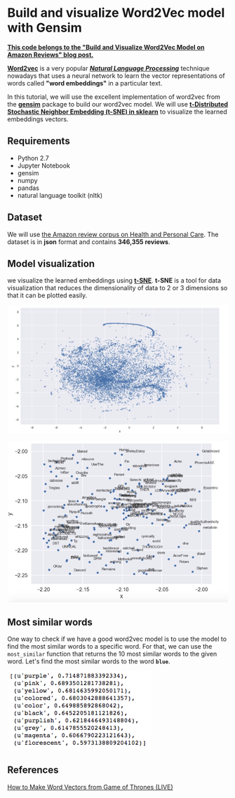 # Build and visualize Word2Vec model with Gensim

[**This code belongs to the "Build and Visualize Word2Vec Model on Amazon Reviews" blog post.**]()

**[Word2vec](https://en.wikipedia.org/wiki/Word2vec)** is a very popular ***[Natural Language Processing](https://en.wikipedia.org/wiki/Natural_language_processing)*** technique nowadays that uses a neural network to learn the vector representations of words called **"word embeddings"** in a particular text.

In this tutorial, we will use the excellent implementation of word2vec from the **[gensim](https://radimrehurek.com/gensim/index.html)** package to build our word2vec model. We will use [**t-Distributed Stochastic Neighbor Embedding (t-SNE) in sklearn**](http://scikit-learn.org/stable/modules/generated/sklearn.manifold.TSNE.html) to visualize the learned embeddings vectors.

## Requirements

* Python 2.7
* Jupyter Notebook
* gensim
* numpy
* pandas
* natural language toolkit (nltk)

## Dataset
We will use [the Amazon review corpus on Health and Personal Care](http://jmcauley.ucsd.edu/data/amazon/). The dataset is in **json** format and contains **346,355 reviews**.

## Model visualization

we visualize the learned embeddings using [**t-SNE**](http://scikit-learn.org/stable/modules/generated/sklearn.manifold.TSNE.html). **t-SNE** is a tool for data visualization that reduces the dimensionality of data to 2 or 3 dimensions so that it can be plotted easily.

![Word2vec plot image](img/word2vec_plot.png)

![Word2vec plot image](img/bounding_box_plot.png)

## Most similar words
One way to check if we have a good word2vec model is to use the model to find the most similar words to a specific word. For that, we can use the `most_similar` function that returns the 10 most similar words to the given word. Let's find the most similar words to the word **`blue`**.

![most similar words image](img/most_similar_words.png)

## References
[How to Make Word Vectors from Game of Thrones (LIVE)](https://www.youtube.com/watch?v=pY9EwZ02sXU)




